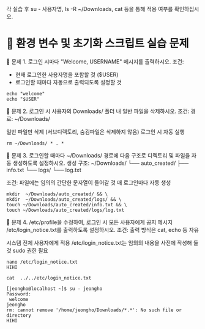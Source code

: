 각 실습 후 su - 사용자명, ls -R ~/Downloads, cat 등을 통해 적용 여부를 확인하십시오.

# 🧪 환경 변수 및 초기화 스크립트 실습 문제

🔹 문제 1. 로그인 시마다 "Welcome, USERNAME" 메시지를 출력하시오.
조건:
- 현재 로그인한 사용자명을 포함할 것 ($USER)
- 로그인할 때마다 자동으로 출력되도록 설정할 것

```
echo "welcome"
echo "$USER"
```



🔹 문제 2. 로그인 시 사용자의 Downloads/ 폴더 내 일반 파일을 삭제하시오.
조건:
경로: ~/Downloads/

일반 파일만 삭제 (서브디렉토리, 숨김파일은 삭제하지 않음)
로그인 시 자동 실행
```
rm ~/Downloads/ * . *
```

🔹 문제 3. 로그인할 때마다 ~/Downloads/ 경로에 다음 구조로 디렉토리 및 파일을 자동 생성하도록 설정하시오.
생성 구조:
~/Downloads/
 └── auto_created/
      ├── info.txt
      └── logs/
           └── log.txt

조건:
파일에는 임의의 간단한 문자열이 들어갈 것
매 로그인마다 자동 생성
```
mkdir  ~/Downloads/auto_created/ && \
mkdir  ~/Downloads/auto_created/logs/ && \
touch ~/Downloads/auto_created/info.txt && \
touch ~/Downloads/auto_created/logs/log.txt
```

🔹 문제 4. /etc/profile을 수정하여, 로그인 시 모든 사용자에게 공지 메시지 /etc/login_notice.txt를 출력하도록 설정하시오.
조건:
출력 방식은 cat, echo 등 자유

시스템 전체 사용자에게 적용
/etc/login_notice.txt는 임의의 내용을 사전에 작성해 둘 것
sudo 권한 필요


```
nano /etc/login_notice.txt 
HIHI
```
```
cat  ../../etc/login_notice.txt
```



```
[jeongho@localhost ~]$ su - jeongho
Password: 
 welcome 
jeongho
rm: cannot remove '/home/jeongho/Downloads/*.*': No such file or directory
HIHI 
```




